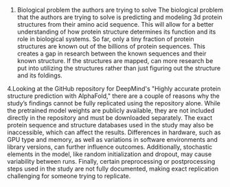 1. Biological problem the authors are trying to solve The biological problem that the authors are trying to solve is predicting and modeling 3d protein structures from their amino acid sequence. This will allow for a better understanding of how protein structure determines its function and its role in biological systems. So far, only a tiny fraction of protein structures are known out of the billions of protein sequences. This creates a gap in research between the known sequences and their known structure. If the structures are mapped, can more research be put into utilizing the structures rather than just figuring out the structure and its foldings.

4.Looking at the GitHub repository for DeepMind's "Highly accurate protein 
structure prediction with AlphaFold," there are a couple of reasons why the 
study’s findings cannot be fully replicated using the repository alone. While 
the pretrained model weights are publicly available, they are not included 
directly in the repository and must be downloaded separately. The exact protein 
sequence and structure databases used in the study may also be inaccessible, 
which can affect the results. Differences in hardware, such as GPU type and 
memory, as well as variations in software environments and library versions, 
can further influence outcomes. Additionally, stochastic elements in the model, 
like random initialization and dropout, may cause variability between runs. 
Finally, certain preprocessing or postprocessing steps used in the study are 
not fully documented, making exact replication challenging for someone trying 
to replicate.

